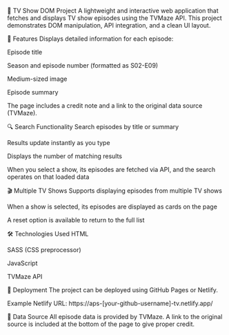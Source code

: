 🎥 TV Show DOM Project
A lightweight and interactive web application that fetches and displays TV show episodes using the TVMaze API.
This project demonstrates DOM manipulation, API integration, and a clean UI layout.

🌟 Features
Displays detailed information for each episode:

Episode title

Season and episode number (formatted as S02-E09)

Medium-sized image

Episode summary

The page includes a credit note and a link to the original data source (TVMaze).

🔍 Search Functionality
Search episodes by title or summary

Results update instantly as you type

Displays the number of matching results

When you select a show, its episodes are fetched via API, and the search operates on that loaded data

🎬 Multiple TV Shows
Supports displaying episodes from multiple TV shows

When a show is selected, its episodes are displayed as cards on the page

A reset option is available to return to the full list

🛠️ Technologies Used
HTML

SASS (CSS preprocessor)

JavaScript

TVMaze API

🚀 Deployment
The project can be deployed using GitHub Pages or Netlify.

Example Netlify URL:
https://aps-[your-github-username]-tv.netlify.app/

🧩 Data Source
All episode data is provided by TVMaze.
A link to the original source is included at the bottom of the page to give proper credit.

